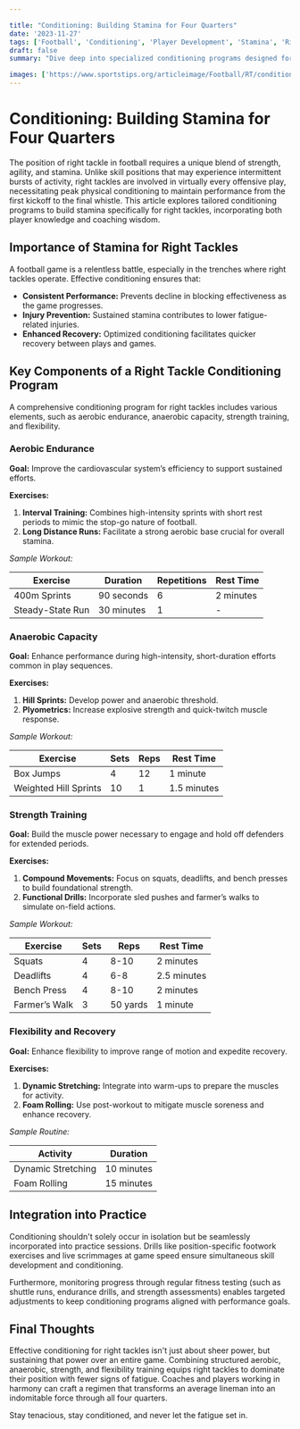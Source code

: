 ```yaml
---

title: "Conditioning: Building Stamina for Four Quarters"
date: '2023-11-27'
tags: ['Football', 'Conditioning', 'Player Development', 'Stamina', 'Right Tackle', 'Fitness', 'Coaching']
draft: false
summary: "Dive deep into specialized conditioning programs designed for right tackles, focusing on increasing stamina and ensuring peak performance throughout the entirety of a game."

images: ['https://www.sportstips.org/articleimage/Football/RT/conditioning_building_stamina_for_four_quarters.webp']
---
```


# Conditioning: Building Stamina for Four Quarters

The position of right tackle in football requires a unique blend of strength, agility, and stamina. Unlike skill positions that may experience intermittent bursts of activity, right tackles are involved in virtually every offensive play, necessitating peak physical conditioning to maintain performance from the first kickoff to the final whistle. This article explores tailored conditioning programs to build stamina specifically for right tackles, incorporating both player knowledge and coaching wisdom.

## Importance of Stamina for Right Tackles

A football game is a relentless battle, especially in the trenches where right tackles operate. Effective conditioning ensures that:

- **Consistent Performance:** Prevents decline in blocking effectiveness as the game progresses.
- **Injury Prevention:** Sustained stamina contributes to lower fatigue-related injuries.
- **Enhanced Recovery:** Optimized conditioning facilitates quicker recovery between plays and games.

## Key Components of a Right Tackle Conditioning Program

A comprehensive conditioning program for right tackles includes various elements, such as aerobic endurance, anaerobic capacity, strength training, and flexibility.

### Aerobic Endurance

**Goal:** Improve the cardiovascular system’s efficiency to support sustained efforts.

**Exercises:**

1. **Interval Training:** Combines high-intensity sprints with short rest periods to mimic the stop-go nature of football.
2. **Long Distance Runs:** Facilitate a strong aerobic base crucial for overall stamina.

*Sample Workout:* 

| **Exercise**       | **Duration**  | **Repetitions** | **Rest Time** |
|--------------------|---------------|-----------------|----------------|
| 400m Sprints       | 90 seconds    | 6               | 2 minutes      |
| Steady-State Run   | 30 minutes    | 1               | -              |

### Anaerobic Capacity

**Goal:** Enhance performance during high-intensity, short-duration efforts common in play sequences.

**Exercises:**

1. **Hill Sprints:** Develop power and anaerobic threshold.
2. **Plyometrics:** Increase explosive strength and quick-twitch muscle response.

*Sample Workout:*

| **Exercise**             | **Sets**  | **Reps** | **Rest Time** |
|--------------------------|-----------|----------|---------------|
| Box Jumps                | 4         | 12       | 1 minute      |
| Weighted Hill Sprints    | 10        | 1        | 1.5 minutes   |

### Strength Training

**Goal:** Build the muscle power necessary to engage and hold off defenders for extended periods.

**Exercises:**

1. **Compound Movements:** Focus on squats, deadlifts, and bench presses to build foundational strength.
2. **Functional Drills:** Incorporate sled pushes and farmer’s walks to simulate on-field actions.

*Sample Workout:*

| **Exercise**      | **Sets** | **Reps** | **Rest Time** |
|-------------------|----------|----------|---------------|
| Squats            | 4        | 8-10     | 2 minutes     |
| Deadlifts         | 4        | 6-8      | 2.5 minutes   |
| Bench Press       | 4        | 8-10     | 2 minutes     |
| Farmer’s Walk     | 3        | 50 yards | 1 minute      |

### Flexibility and Recovery

**Goal:** Enhance flexibility to improve range of motion and expedite recovery.

**Exercises:**

1. **Dynamic Stretching:** Integrate into warm-ups to prepare the muscles for activity.
2. **Foam Rolling:** Use post-workout to mitigate muscle soreness and enhance recovery.

*Sample Routine:*

| **Activity**            | **Duration** |
|-------------------------|--------------|
| Dynamic Stretching      | 10 minutes   |
| Foam Rolling            | 15 minutes   |

## Integration into Practice

Conditioning shouldn't solely occur in isolation but be seamlessly incorporated into practice sessions. Drills like position-specific footwork exercises and live scrimmages at game speed ensure simultaneous skill development and conditioning. 

Furthermore, monitoring progress through regular fitness testing (such as shuttle runs, endurance drills, and strength assessments) enables targeted adjustments to keep conditioning programs aligned with performance goals.

## Final Thoughts

Effective conditioning for right tackles isn't just about sheer power, but sustaining that power over an entire game. Combining structured aerobic, anaerobic, strength, and flexibility training equips right tackles to dominate their position with fewer signs of fatigue. Coaches and players working in harmony can craft a regimen that transforms an average lineman into an indomitable force through all four quarters.

Stay tenacious, stay conditioned, and never let the fatigue set in.
```

